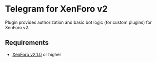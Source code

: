 # Telegram for XenForo v2
Plugin provides authorization and basic bot logic (for custom plugins) for XenForo v2.

## Requirements
- [XenForo v2.1.0](https://xenforo.com) or higher
